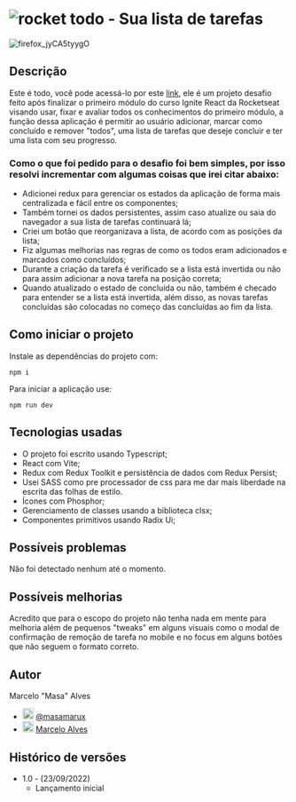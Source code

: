 # ![rocket](https://user-images.githubusercontent.com/45273884/192048729-f2052e29-739a-43d0-9617-a25a523bca30.svg) todo - Sua lista de tarefas

![firefox_jyCA5tyygO](https://user-images.githubusercontent.com/45273884/192064477-3c1f778a-4272-4329-ab75-c285c9b1bb2b.gif)

## Descrição

Este é todo, você pode acessá-lo por este [link](https://masas-todo-app.vercel.app/), ele é um projeto desafio feito após finalizar o primeiro módulo do curso Ignite React da Rocketseat visando usar, fixar e avaliar todos os conhecimentos do primeiro módulo, a função dessa aplicação é permitir ao usuário adicionar, marcar como concluído e remover "todos", uma lista de tarefas que deseje concluir e ter uma lista com seu progresso.

### Como o que foi pedido para o desafio foi bem simples, por isso resolvi incrementar com algumas coisas que irei citar abaixo:
- Adicionei redux para gerenciar os estados da aplicação de forma mais centralizada e fácil entre os componentes;
- Também tornei os dados persistentes, assim caso atualize ou saia do navegador a sua lista de tarefas continuará lá;
- Criei um botão que reorganizava a lista, de acordo com as posições da lista;
- Fiz algumas melhorias nas regras de como os todos eram adicionados e marcados como concluídos;
- Durante a criação da tarefa é verificado se a lista está invertida ou não para assim adicionar a nova tarefa na posição correta;
- Quando atualizado o estado de concluída ou não, também é checado para entender se a lista está invertida, além disso, as novas tarefas concluídas são colocadas no começo das concluídas ao fim da lista.

## Como iniciar o projeto

Instale as dependências do projeto com:
```
npm i
```

Para iniciar a aplicação use:
```
npm run dev
```

## Tecnologias usadas

 - O projeto foi escrito usando Typescript;
 - React com Vite;
 - Redux com Redux Toolkit e persistência de dados com Redux Persist;
 - Usei SASS como pre processador de css para me dar mais liberdade na escrita das folhas de estilo.
 - Ícones com Phosphor;
 - Gerenciamento de classes usando a biblioteca clsx;
 - Componentes primitivos usando Radix Ui;

## Possíveis problemas
  Não foi detectado nenhum até o momento.

## Possíveis melhorias
 Acredito que para o escopo do projeto não tenha nada em mente para melhoria além de pequenos "tweaks" em alguns visuais como o modal de confirmação de remoção de tarefa no mobile e no focus em alguns botões que não seguem o formato correto.

## Autor
Marcelo "Masa" Alves
- <img src="https://user-images.githubusercontent.com/45273884/192056758-d7c1995b-4459-4acf-bb20-c4e19ee5daf3.svg" alt="twitter-logo" style="width: 20px; height: 20px;"> [@masamarux](https://twitter.com/masamarux)
- <img src="https://user-images.githubusercontent.com/45273884/192056770-fa5b48e0-a216-4f55-86fc-83cc6dd3590a.svg" alt="linkedin-logo" style="width: 20px; height: 20px;"> [Marcelo Alves](https://www.linkedin.com/in/marceloalves-/)


## Histórico de versões
* 1.0 - (23/09/2022)
    * Lançamento inicial
